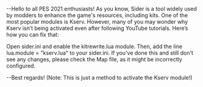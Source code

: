 --Hello to all PES 2021 enthusiasts! As you know, Sider is a tool widely used by modders to enhance the game's resources, including kits. One of the most popular modules is Kserv. However, many of you may wonder why Kserv isn’t being activated even after following YouTube tutorials. Here’s how you can fix that:

Open sider.ini and enable the kitrewrite.lua module.
Then, add the line lua.module = "kserv.lua" to your sider.ini.
If you've done this and still don't see any changes, please check the Map file, as it might be incorrectly configured.

--Best regards! (Note: This is just a method to activate the Kserv module!)
